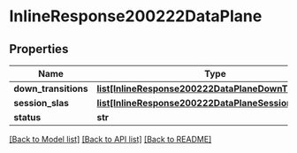 # InlineResponse200222DataPlane

## Properties
Name | Type | Description | Notes
------------ | ------------- | ------------- | -------------
**down_transitions** | [**list[InlineResponse200222DataPlaneDownTransitions]**](InlineResponse200222DataPlaneDownTransitions.md) |  | [optional] 
**session_slas** | [**list[InlineResponse200222DataPlaneSessionSlas]**](InlineResponse200222DataPlaneSessionSlas.md) |  | [optional] 
**status** | **str** |  | [optional] 

[[Back to Model list]](../README.md#documentation-for-models) [[Back to API list]](../README.md#documentation-for-api-endpoints) [[Back to README]](../README.md)

